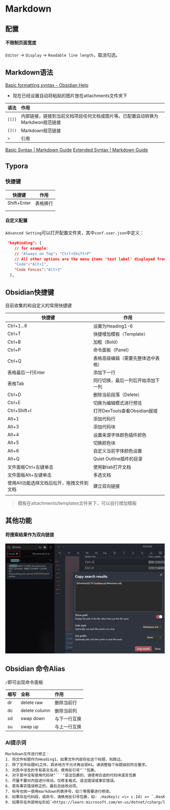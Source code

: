 # Markdown 

## 配置

#### 不限制页面宽度
`Editor` -> `Display` -> `Readable line length`，取消勾选。

## Markdown语法

[Basic formatting syntax - Obsidian Help](https://help.obsidian.md/Editing+and+formatting/Basic+formatting+syntax)

- 现在已经设置自动将粘贴的图片放在attachments文件夹下 

| 语法   | 作用                                                                           |
|:------ |:------------------------------------------------------------------------------ |
| `[[]]` | 内部链接，链接到当前文档项目任何文档或图片等。已配置自动转换为Markdwon规范链接 |
| `[]()` | Markdown规范链接                                                               |
| `> `   | 引用                                                                               |

[Basic Syntax | Markdown Guide](https://www.markdownguide.org/basic-syntax/)
[Extended Syntax | Markdown Guide](https://www.markdownguide.org/extended-syntax/)
## Typora
### 快捷键

| 快捷键      | 作用     |
| ----------- | -------- |
| Shift+Enter | 表格换行 |
|             |          |
|             |          |

#### 自定义配置

`Advanced Setting`可以打开配置文件夹，其中`conf.user.json`中定义：

```json
 "keyBinding": {
    // for example:
    // "Always on Top": "Ctrl+Shift+P"
    // All other options are the menu items 'text label' displayed from each typora menu
    "Code":"Alt+1",
    "Code Fences":"Alt+3"
  },
```



## Obsidian快捷键

目前收集的和自定义的常用快捷键

| 快捷键                                    | 作用                               |
| ----------------------------------------- | ---------------------------------- |
| Ctrl+1...6                                | 设置为Heading1-6                   |
| Ctrl+T                                    | 快捷增加模板（Template）           |
| Ctrl+B                                    | 加粗（Bold）                       |
| Ctrl+P                                    | 命令面板（Panel）                  |
| Ctrl+Q                                    | 表格高级编辑（需要先整体选中表格） |
| 表格最后一行Enter                         | 添加下一行                         |
| 表格Tab                                   | 同行切换，最后一列后开始添加下一列 |
| Ctrl+D                                    | 删除当前段落（Delete）             |
| Ctrl+E                                    | 切换为编辑模式进行预览             |
| Ctrl+Shift+I                              | 打开DevTools查看Obsidian报错       |
| Alt+1                                     | 添加代码行                         |
| Alt+3                                     | 添加代码块                         |
| Alt+4                                     | 设置来源字体颜色插件颜色           |
| Alt+5                                     | 切换颜色块                         |
| Alt+6                                     | 自定义当前字体颜色设置             |
| Alt+Q                                     | Quiet Outline插件的目录            |
| 文件面板Ctrl+左键单击                     | 使用新tab打开文档                  |
| 文件面板Alt+左键单击                      | 多选文档                           |
| 使用Alt功能选择文档后松开，拖拽文件到文档 | 建立双向链接                       |
|                                           |                                    |

> 模板在attachments/templates文件夹下，可以自行增加模板

## 其他功能

#### 将搜索结果作为双向链接
![](attachments/Pasted%20image%2020230823084310.png)

## Obsidian 命令Alias

`/`即可出现命令面板

| 缩写 | 全称          | 作用         |
|:---- |:------------- |:------------ |
| dr   | delete raw    | 删除当前行   |
| dc   | delete column | 删除当前列   | 
| sd   | swap down     | 与下一行互换 |
| su   | swap up       | 与上一行互换 |


### AI提示词

```txt
Markdown文件进行修正：
1. 将文件标题作为Heading1，如果文件内部存在这个标题，则跳过。
2. 除了文件标题H1之外，其余地方不允许再出现H1。请调整每个标题级别符合要求。
3. 对其中涉及的专有英文名词，使用反引号"`"包裹。
4. 对于其中没有使用代码块"```"语法包裹的，请使用合适的代码块语言包裹
5. 尽量不要对内容进行改动，仅修复格式、语法错误或事实错误。
6. 若有事实错误修正的，最后总结改动项。
7. 标号也统一使用markdown列表序号，如①等需要进行修改。
8. 如果存在代码段，或命令，请换用反引号包裹，如: .HasKey(c =\> c.Id) => `.HasKey(c => c.Id) `
9. 如果存在外部地址形如`<https://learn.microsoft.com/en-us/dotnet/csharp/language-reference/xmldoc/recommended-tags>`格式的，替换为可阅读的格式：`[Recommended XML documentation tags - C# reference | Microsoft Learn](https://learn.microsoft.com/en-us/dotnet/csharp/language-reference/xmldoc/recommended-tags)`
```
